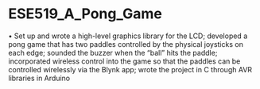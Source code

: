 # ESE519_A_Pong_Game
•	Set up and wrote a high-level graphics library for the LCD; developed a pong game that has two paddles controlled by the physical joysticks on each edge; sounded the buzzer when the “ball” hits the paddle; incorporated wireless control into the game so that the paddles can be controlled wirelessly via the Blynk app; wrote the project in C through AVR libraries in Arduino
